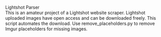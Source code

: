 Lightshot Parser  
This is an amateur project of a Lightshot website scraper. Lightshot uploaded images have open access and can be downloaded freely. This script automates the download. Use remove_placeholders.py to remove Imgur placeholders for missing images.  
